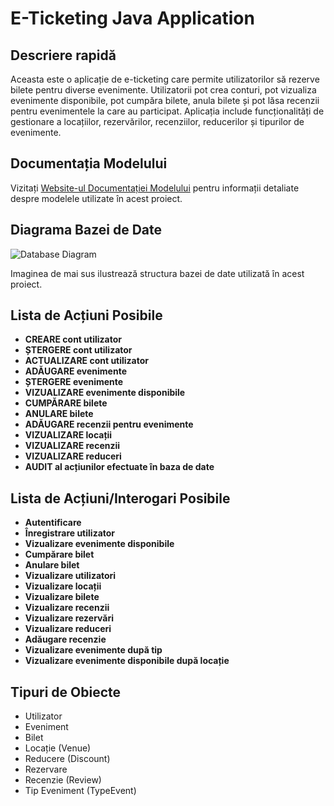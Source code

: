 # E-Ticketing Java Application

## Descriere rapidă
Aceasta este o aplicație de e-ticketing care permite utilizatorilor să rezerve bilete pentru diverse evenimente. Utilizatorii pot crea conturi, pot vizualiza evenimente disponibile, pot cumpăra bilete, anula bilete și pot lăsa recenzii pentru evenimentele la care au participat. Aplicația include funcționalități de gestionare a locațiilor, rezervărilor, recenziilor, reducerilor și tipurilor de evenimente.

## Documentația Modelului
Vizitați [Website-ul Documentației Modelului](https://alexandramocanu1.github.io/JavaDoc/) pentru informații detaliate despre modelele utilizate în acest proiect.

## Diagrama Bazei de Date
![Database Diagram](URL_imagini_diagram_baza_de_date)

Imaginea de mai sus ilustrează structura bazei de date utilizată în acest proiect.

## Lista de Acțiuni Posibile
- **CREARE cont utilizator**
- **ȘTERGERE cont utilizator**
- **ACTUALIZARE cont utilizator**
- **ADĂUGARE evenimente**
- **ȘTERGERE evenimente**
- **VIZUALIZARE evenimente disponibile**
- **CUMPĂRARE bilete**
- **ANULARE bilete**
- **ADĂUGARE recenzii pentru evenimente**
- **VIZUALIZARE locații**
- **VIZUALIZARE recenzii**
- **VIZUALIZARE reduceri**
- **AUDIT al acțiunilor efectuate în baza de date**


## Lista de Acțiuni/Interogari Posibile
- **Autentificare**
- **Înregistrare utilizator**
- **Vizualizare evenimente disponibile**
- **Cumpărare bilet**
- **Anulare bilet**
- **Vizualizare utilizatori**
- **Vizualizare locații**
- **Vizualizare bilete**
- **Vizualizare recenzii**
- **Vizualizare rezervări**
- **Vizualizare reduceri**
- **Adăugare recenzie**
- **Vizualizare evenimente după tip**
- **Vizualizare evenimente disponibile după locație**

## Tipuri de Obiecte
- Utilizator
- Eveniment
- Bilet
- Locație (Venue)
- Reducere (Discount)
- Rezervare
- Recenzie (Review)
- Tip Eveniment (TypeEvent)
